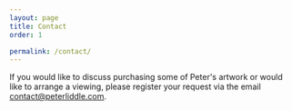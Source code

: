 ```yaml
---
layout: page
title: Contact
order: 1

permalink: /contact/
---
```

If you would like to discuss purchasing some of Peter's artwork or would like to arrange a viewing, please register your request via the email [contact@peterliddle.com](contact@peterliddle.com).
